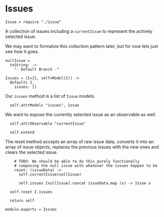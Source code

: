 Issues
======

    Issue = require "./issue"

A collection of issues including a `currentIssue` to represent the actively
selected issue.

We may want to formalize this collection pattern later, but for now lets just
see how it goes.

    nullIssue =
      toString: ->
        "- Default Branch -"

    Issues = (I={}, self=Model(I)) ->
      defaults I,
        issues: []

Our `issues` method is a list of `Issue` models.

      self.attrModels "issues", Issue

We want to expose the currently selected issue as an observable as well.

      self.attrObservable "currentIssue"

      self.extend

The reset method accepts an array of raw issue data, converts it into an array
of issue objects, replaces the previous issues with the new ones and clears the
selected issue.

        # TODO: We should be able to do this purely functionally
        # composing the null issue with whatever the issues happen to be
        reset: (issueData) ->
          self.currentIssue(nullIssue)

          self.issues [nullIssue].concat issueData.map (x) -> Issue x

      self.reset I.issues

      return self

    module.exports = Issues
